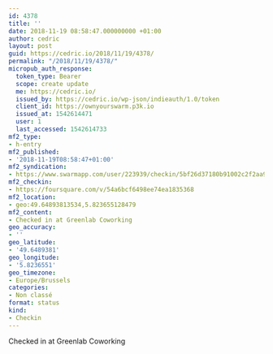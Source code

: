 ```yaml
---
id: 4378
title: ''
date: 2018-11-19 08:58:47.000000000 +01:00
author: cedric
layout: post
guid: https://cedric.io/2018/11/19/4378/
permalink: "/2018/11/19/4378/"
micropub_auth_response:
  token_type: Bearer
  scope: create update
  me: https://cedric.io/
  issued_by: https://cedric.io/wp-json/indieauth/1.0/token
  client_id: https://ownyourswarm.p3k.io
  issued_at: 1542614471
  user: 1
  last_accessed: 1542614733
mf2_type:
- h-entry
mf2_published:
- '2018-11-19T08:58:47+01:00'
mf2_syndication:
- https://www.swarmapp.com/user/223939/checkin/5bf26d37180b91002c2f2aa9
mf2_checkin:
- https://foursquare.com/v/54a6bcf6498ee74ea1835368
mf2_location:
- geo:49.64893813534,5.823655128479
mf2_content:
- Checked in at Greenlab Coworking
geo_accuracy:
- ''
geo_latitude:
- '49.6489381'
geo_longitude:
- '5.8236551'
geo_timezone:
- Europe/Brussels
categories:
- Non classé
format: status
kind:
- Checkin
---
```

Checked in at Greenlab Coworking
